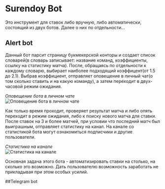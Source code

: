 # Surendoy Bot
  Это инструмент для ставок либо вручную, либо автоматически, состоящий из двух ботов. Далее о них по отдельности...   

## Alert bot
Данный бот парсит страницу букмекерской конторы и создает список словарей(в словарь записывает: название команд, коэффициенты, ссылку на статистику матча). После, обращаясь по отдельности к каждому словарю, выбирает наиболее подходящий коэффицент(от 1.5 до 2.1). Выбрав коэффициент, отправляет оповещение в личный чат(о том сколько ставить и на какую команду), а затем переходит в двух-часовой режим ожидания. 
  
  *Оповещение бота в личном чате*  
  ![Оповещение бота в личном чате](https://github.com/sunrekay/surendoy_bot/blob/main/Screenshots/%D0%BE%D0%BF%D0%BE%D0%B2%D0%B5%D1%89%D0%B5%D0%BD%D0%B8%D0%B5%20%D0%B1%D0%BE%D1%82%D0%B0.png)
  
  Как только время проходит, проверяет результат матча и либо опять переходит в режим ожидания, либо к поиску нового матча для ставки. После ставок на 3 и более матчей, при условии что последний матч был выиграшным, отправляет статистику на канал. На канале со статистикой бота могут ознакомиться подписчики и другие пользователи. 
  
  *Статистика на канале*  
  ![Статистика на канале](https://github.com/sunrekay/surendoy_bot/blob/main/Screenshots/%D1%81%D1%82%D0%B0%D1%82%D0%B8%D1%81%D1%82%D0%B8%D0%BA%D0%B0%20%D0%BD%D0%B0%20%D0%BA%D0%B0%D0%BD%D0%B0%D0%BB%D0%B5.png)

Основная задача этого бота - автоматизировать ставки на столько, на сколько это возможно. Дать пользователю возможность заработать не прикладывая при этом особых усилий.

##Telegram bot

